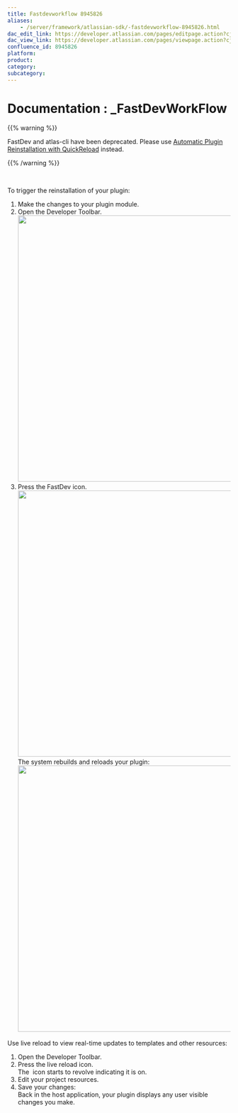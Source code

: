 ```yaml
---
title: Fastdevworkflow 8945826
aliases:
    - /server/framework/atlassian-sdk/-fastdevworkflow-8945826.html
dac_edit_link: https://developer.atlassian.com/pages/editpage.action?cjm=wozere&pageId=8945826
dac_view_link: https://developer.atlassian.com/pages/viewpage.action?cjm=wozere&pageId=8945826
confluence_id: 8945826
platform:
product:
category:
subcategory:
---
```

# Documentation : \_FastDevWorkFlow

{{% warning %}}

FastDev and atlas-cli have been deprecated. Please use [Automatic Plugin Reinstallation with QuickReload](https://developer.atlassian.com/docs/developer-tools/automatic-plugin-reinstallation-with-quickreload) instead.

{{% /warning %}}

 

To trigger the reinstallation of your plugin:

1.  Make the changes to your plugin module.
2.  Open the Developer Toolbar.  
    <img src="/server/framework/atlassian-sdk/images/fastdev1.png" width="600" />
3.  Press the FastDev icon.  
    <img src="/server/framework/atlassian-sdk/images/fastdev2.png" width="600" />  
    The system rebuilds and reloads your plugin:  
    <img src="/server/framework/atlassian-sdk/images/fastdev3.png" width="600" />

Use live reload to view real-time updates to templates and other resources:

1.  Open the Developer Toolbar.
2.  Press the live reload icon.  
    The  icon starts to revolve indicating it is on.
3.  Edit your project resources.
4.  Save your changes:  
    Back in the host application, your plugin displays any user visible changes you make. 
















































































































































































































































































































